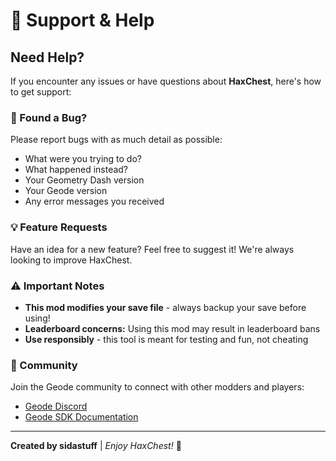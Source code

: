 # 💬 Support & Help

## Need Help?

If you encounter any issues or have questions about **HaxChest**, here's how to get support:

### 🐛 Found a Bug?

Please report bugs with as much detail as possible:
- What were you trying to do?
- What happened instead?
- Your Geometry Dash version
- Your Geode version
- Any error messages you received

### 💡 Feature Requests

Have an idea for a new feature? Feel free to suggest it! We're always looking to improve HaxChest.

### ⚠️ Important Notes

- **This mod modifies your save file** - always backup your save before using!
- **Leaderboard concerns:** Using this mod may result in leaderboard bans
- **Use responsibly** - this tool is meant for testing and fun, not cheating

### 🤝 Community

Join the Geode community to connect with other modders and players:
- [Geode Discord](https://discord.gg/geode)
- [Geode SDK Documentation](https://docs.geode-sdk.org/)

---

**Created by sidastuff** | *Enjoy HaxChest!* 🎁
